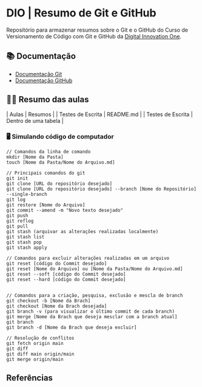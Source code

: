 # DIO | Resumo de Git e GitHub

Repositório para armazenar resumos sobre o Git e o GitHub do Curso de Versionamento de Código com Git e GitHub da  [Digital Innovation One](https://web.dio.me/home).

## 📚 Documentação
- [Documentação Git](https://git-scm.com/doc)
- [Documentação GitHub](https://docs.github.com/pt)

## 👨‍💻 Resumo das aulas

| Aulas | Resumos |
| Testes de Escrita | README.md |
| Testes de Escrita | Dentro de uma tabela |

### 🖥️ Simulando código de computador
```
// Comandos da linha de comando
mkdir [Nome da Pasta]
touch [Nome da Pasta/Nome do Arquivo.md]

// Principais comandos do git
git init
git clone [URL do repositório desejado]
git clone [URL do repositório desejado] --branch [Nome do Repositório] --single-branch
git log
git restore [Nome do Arquivo]
git commit --amend -m "Novo texto desejado"
git push
git reflog
git pull
git stash (arquivar as alterações realizadas localmente)
git stash list
git stash pop
git stash apply

// Comandos para excluir alterações realizadas em um arquivo
git reset [código do Commit desejado]
git reset [Nome do Arquivo] ou [Nome da Pasta/Nome do Arquivo.md]
git reset --soft [código do Commit desejado]
git reset --hard [código do Commit desejado]


// Comandos para a criação, pesquisa, exclusão e mescla de branch
git checkout -b [Nome da Brach]
git checkout [Nome da Brach desejada]
git branch -v (para visualizar o último commit de cada branch)
git merge [Nome da Brach que deseja mesclar com a branch atual]
git branch
git branch -d [Nome da Brach que deseja excluir]

// Resolução de conflitos
git fetch origin main
git diff
git diff main origin/main
git merge origin/main

```

## Referências

